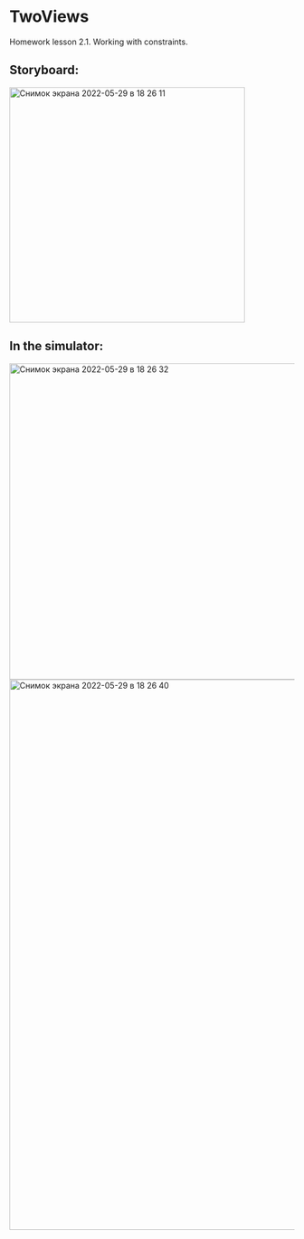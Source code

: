 # TwoViews
Homework lesson 2.1.
Working with constraints.

## Storyboard:

<img width="416" alt="Снимок экрана 2022-05-29 в 18 26 11" src="https://user-images.githubusercontent.com/89098002/170877585-f2d1bdcb-bd6c-4fdb-b28a-06f63d22d0a4.png">

## In the simulator:
<img width="559" alt="Снимок экрана 2022-05-29 в 18 26 32" src="https://user-images.githubusercontent.com/89098002/170877607-681a4ec1-1171-4898-adf6-ce54364092ff.png">
<img width="973" alt="Снимок экрана 2022-05-29 в 18 26 40" src="https://user-images.githubusercontent.com/89098002/170877613-0565d5a7-7c4b-4ec2-bc21-eac289dcc0ee.png">

